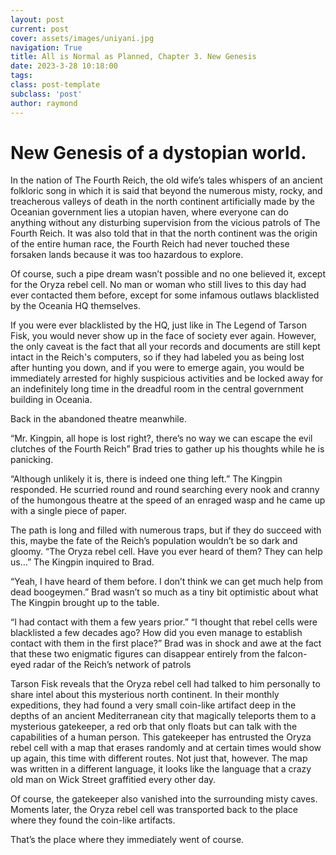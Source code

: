 ```yaml
---
layout: post
current: post
cover: assets/images/uniyani.jpg
navigation: True
title: All is Normal as Planned, Chapter 3. New Genesis
date: 2023-3-28 10:18:00
tags:
class: post-template
subclass: 'post'
author: raymond
---
```


# New Genesis of a dystopian world.

In the nation of The Fourth Reich, the old wife’s tales whispers of an ancient folkloric song in which it is said that beyond the numerous misty, rocky, and treacherous valleys of death in the north continent artificially made by the Oceanian government lies a utopian haven, where everyone can do anything without any disturbing supervision from the vicious patrols of The Fourth Reich. 
It was also told that in that the north continent was the origin of the entire human race, the Fourth Reich had never touched these forsaken lands because it was too hazardous to explore.

Of course, such a pipe dream wasn’t possible and no one believed it, except for the Oryza rebel cell. No man or woman who still lives to this day had ever contacted them before, except for some infamous outlaws blacklisted by the Oceania HQ themselves. 

If you were ever blacklisted by the HQ, just like in The Legend of Tarson Fisk, you would never show up in the face of society ever again. However, the only caveat is the fact that all your records and documents are still kept intact in the Reich's computers, so if they had labeled you as being lost after hunting you down, and if you were to emerge again, you would be immediately arrested for highly suspicious activities and be locked away for an indefinitely long time in the dreadful room in the central government building in Oceania.

Back in the abandoned theatre meanwhile.

“Mr. Kingpin, all hope is lost right?, there’s no way we can escape the evil clutches of the Fourth Reich” Brad tries to gather up his thoughts while he is panicking. 

“Although unlikely it is, there is indeed one thing left.” The Kingpin responded.
He scurried round and round searching every nook and cranny of the humongous theatre at the speed of an enraged wasp and he came up with a single piece of paper.

The path is long and filled with numerous traps, but if they do succeed with this, maybe the fate of the Reich’s population wouldn’t be so dark and gloomy.
“The Oryza rebel cell. Have you ever heard of them? They can help us…” The Kingpin inquired to Brad.

“Yeah, I have heard of them before. I don’t think we can get much help from dead boogeymen.” Brad wasn’t so much as a tiny bit optimistic about what The Kingpin brought up to the table.

“I had contact with them a few years prior.”
“I thought that rebel cells were blacklisted a few decades ago? How did you even manage to establish contact with them in the first place?” Brad was in shock and awe at the fact that these two enigmatic figures can disappear entirely from the falcon-eyed radar of the Reich’s network of patrols

Tarson Fisk reveals that the Oryza rebel cell had talked to him personally to share intel about this mysterious north continent. In their monthly expeditions, they had found a very small coin-like artifact deep in the depths of an ancient Mediterranean city that magically teleports them to a mysterious gatekeeper, a red orb that only floats but can talk with the capabilities of a human person. This gatekeeper has entrusted the Oryza rebel cell with a map that erases randomly and at certain times would show up again, this time with different routes. 
Not just that, however. The map was written in a different language, it looks like the language that a crazy old man on Wick Street graffitied every other day.

Of course, the gatekeeper also vanished into the surrounding misty caves. Moments later, the Oryza rebel cell was transported back to the place where they found the coin-like artifacts. 

That’s the place where they immediately went of course.

